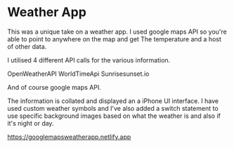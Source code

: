 # Weather App


This was a unique take on a weather app. I used google maps API so you're able to point to anywhere on the map and get The temperature and a host of other data.

I utilised 4 different API calls for the various information.

OpenWeatherAPI
WorldTimeApi
Sunrisesunset.io

And of course google maps API.

The information is collated and displayed an a iPhone UI interface. I have used custom weather symbols and I've also added a switch statement to use specific background images based on
what the weather is and also if it's night or day. 

https://googlemapsweatherapp.netlify.app
